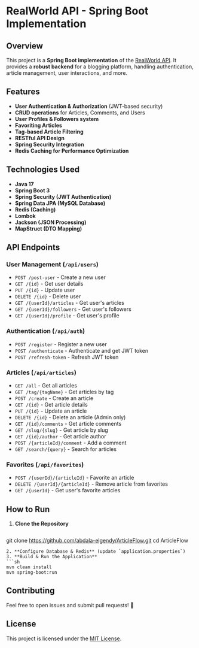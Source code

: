 # RealWorld API - Spring Boot Implementation

## Overview
This project is a **Spring Boot implementation** of the [RealWorld API](https://realworld-docs.netlify.app/docs/specs/backend-specs/introduction). It provides a **robust backend** for a blogging platform, handling authentication, article management, user interactions, and more.

## Features
- **User Authentication & Authorization** (JWT-based security)
- **CRUD operations** for Articles, Comments, and Users
- **User Profiles & Followers system**
- **Favoriting Articles**
- **Tag-based Article Filtering**
- **RESTful API Design**
- **Spring Security Integration**
- **Redis Caching for Performance Optimization**

## Technologies Used
- **Java 17**
- **Spring Boot 3**
- **Spring Security (JWT Authentication)**
- **Spring Data JPA (MySQL Database)**
- **Redis (Caching)**
- **Lombok**
- **Jackson (JSON Processing)**
- **MapStruct (DTO Mapping)**

## API Endpoints
### **User Management** (`/api/users`)
- `POST /post-user` - Create a new user
- `GET /{id}` - Get user details
- `PUT /{id}` - Update user
- `DELETE /{id}` - Delete user
- `GET /{userId}/articles` - Get user's articles
- `GET /{userId}/followers` - Get user's followers
- `GET /{userId}/profile` - Get user's profile

### **Authentication** (`/api/auth`)
- `POST /register` - Register a new user
- `POST /authenticate` - Authenticate and get JWT token
- `POST /refresh-token` - Refresh JWT token

### **Articles** (`/api/articles`)
- `GET /all` - Get all articles
- `GET /tag/{tagName}` - Get articles by tag
- `POST /create` - Create an article
- `GET /{id}` - Get article details
- `PUT /{id}` - Update an article
- `DELETE /{id}` - Delete an article (Admin only)
- `GET /{id}/comments` - Get article comments
- `GET /slug/{slug}` - Get article by slug
- `GET /{id}/author` - Get article author
- `POST /{articleId}/comment` - Add a comment
- `GET /search/{query}` - Search for articles

### **Favorites** (`/api/favorites`)
- `POST /{userId}/{articleId}` - Favorite an article
- `DELETE /{userId}/{articleId}` - Remove article from favorites
- `GET /{userId}` - Get user's favorite articles

## How to Run
1. **Clone the Repository**
   ```sh
git clone https://github.com/abdala-elgendy/ArticleFlow.git
cd ArticleFlow
   ```
2. **Configure Database & Redis** (update `application.properties`)
3. **Build & Run the Application**
   ```sh
   mvn clean install
   mvn spring-boot:run
   ```

## Contributing
Feel free to open issues and submit pull requests! 🚀

## License
This project is licensed under the [MIT License](LICENSE).

